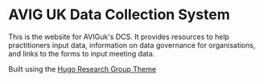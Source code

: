# AVIG UK Data Collection System

This is the website for AVIGuk's DCS. It provides resources to help practitioners input data, information on data governance for organisations, and links to the forms to input meeting data.

Built using the [Hugo Research Group Theme](https://github.com/wowchemy/starter-hugo-research-group)
